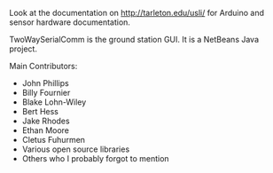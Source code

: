 Look at the documentation on http://tarleton.edu/usli/ for Arduino and sensor hardware documentation.

TwoWaySerialComm is the ground station GUI. It is a NetBeans Java project.


Main Contributors:
- John Phillips
- Billy Fournier
- Blake Lohn-Wiley
- Bert Hess
- Jake Rhodes
- Ethan Moore
- Cletus Fuhurmen
- Various open source libraries
- Others who I probably forgot to mention
